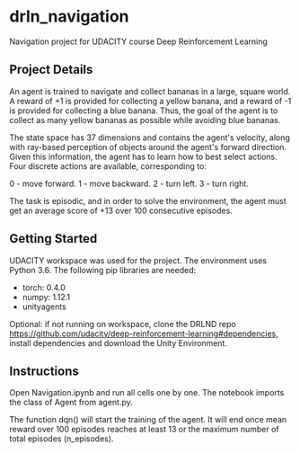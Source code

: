 # drln_navigation
Navigation project for UDACITY course Deep Reinforcement Learning


## Project Details
An agent is trained to navigate and collect bananas in a large, square world. A reward of +1 is provided for collecting a yellow banana, and a reward of -1 is provided for collecting a blue banana. Thus, the goal of the agent is to collect as many yellow bananas as possible while avoiding blue bananas. 

The state space has 37 dimensions and contains the agent's velocity, along with ray-based perception of objects around the agent's forward direction. Given this information, the agent has to learn how to best select actions. Four discrete actions are available, corresponding to:

0 - move forward.
1 - move backward.
2 - turn left.
3 - turn right.

The task is episodic, and in order to solve the environment, the agent must get an average score of +13 over 100 consecutive episodes.

## Getting Started
UDACITY workspace was used for the project. The environment uses Python 3.6. The following pip libraries are needed:
- torch: 0.4.0
- numpy: 1.12.1
- unityagents

Optional: if not running on workspace, clone the DRLND repo https://github.com/udacity/deep-reinforcement-learning#dependencies, install dependencies and download the Unity Environment.

## Instructions
Open Navigation.ipynb and run all cells one by one. The notebook imports the class of Agent from agent.py. 

The function dqn() will start the training of the agent. It will end once mean reward over 100 episodes reaches at least 13 or the maximum number of total episodes (n_episodes).
